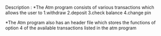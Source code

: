 Description : *The Atm program consists of various transactions which allows the user to 
1.withdraw 
2.deposit 
3.check balance 
4.change pin

*The Atm program also has an header file which stores the functions of option 4 of the available transactions listed in the atm program